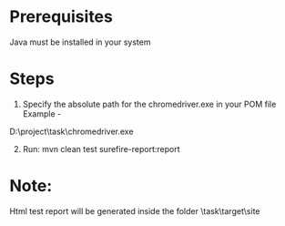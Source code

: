 # Prerequisites 
Java must be installed in your system

# Steps
1. Specify the absolute path for the chromedriver.exe in your POM file
Example - 
<properties>
    <webdriver.chrome>D:\project\task\chromedriver.exe</webdriver.chrome>
</properties>

2. Run:
mvn clean test surefire-report:report

# Note: 
Html test report will be generated inside the folder \\task\target\site
